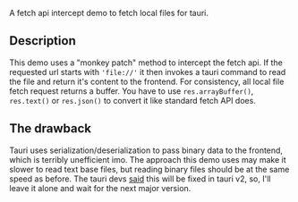 A fetch api intercept demo to fetch local files for tauri.

## Description

This demo uses a "monkey patch" method to intercept the fetch api. If the requested url starts with `'file://'` it then invokes a tauri command to read the file and return it's content to the frontend. For consistency, all local file fetch request returns a buffer. You have to use `res.arrayBuffer()`, `res.text()` or `res.json()` to convert it like standard fetch API does.

## The drawback

Tauri uses serialization/deserialization to pass binary data to the frontend, which is terribly unefficient imo. The approach this demo uses may make it slower to read text base files, but reading binary files should be at the same speed as before. The tauri devs [said](https://github.com/tauri-apps/tauri/issues/1817#issuecomment-1018110141) this will be fixed in tauri v2, so, I'll leave it alone and wait for the next major version.
